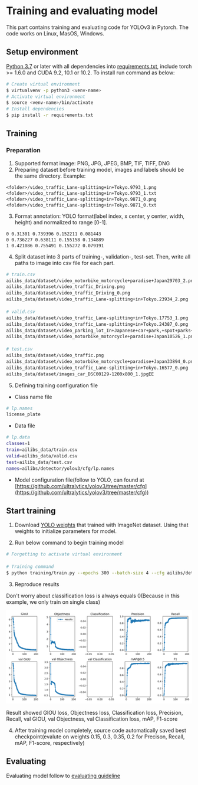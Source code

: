# Training and evaluating model
This part contains training and evaluating code for YOLOv3 in Pytorch. The code works on Linux, MasOS, Windows.
## Setup environment
[Python 3.7](https://www.python.org/downloads/) or later with all dependencies into [requirements.txt](requirements.txt), include torch >= 1.6.0 and CUDA 9.2, 10.1 or 10.2. To install run command as below:
```bash
# Create virtual environment
$ virtualvenv -p python3 <venv-name>
# Activate virtual environment
$ source <venv-name>/bin/activate
# Install dependencies
$ pip install -r requirements.txt
```
## Training
### Preparation
1. Supported format image: PNG, JPG, JPEG, BMP, TIF, TIFF, DNG
2. Preparing dataset before training model, images and labels should be the same directory. Example:
```
<folder>/video_traffic_Lane-splitting+in+Tokyo.9793_1.png
<folder>/video_traffic_Lane-splitting+in+Tokyo.9793_1.txt
<folder>/video_traffic_Lane-splitting+in+Tokyo.9871_0.png
<folder>/video_traffic_Lane-splitting+in+Tokyo.9871_0.txt
```

3. Format annotation: YOLO format(label index, x center, y center, width, height) and normalized to range [0-1].
```
0 0.31301 0.739396 0.152211 0.081443
0 0.736227 0.638111 0.155158 0.134889
1 0.421086 0.755491 0.155272 0.079191
```
4. Split dataset into 3 parts of training-, validation-, test-set. Then, write all paths to image into csv file for each part.
```bash
# train.csv
ailibs_data/dataset/video_motorbike_motorcycle+paradise+Japan29703_2.png
ailibs_data/dataset/video_traffic_Driving.png
ailibs_data/dataset/video_traffic_Driving_0.png
ailibs_data/dataset/video_traffic_Lane-splitting+in+Tokyo.23934_2.png

# valid.csv
ailibs_data/dataset/video_traffic_Lane-splitting+in+Tokyo.17753_1.png
ailibs_data/dataset/video_traffic_Lane-splitting+in+Tokyo.24387_0.png
ailibs_data/dataset/video_parking_lot_In+Japanese+car+park,+spot+parks+YOU!!258_0.png
ailibs_data/dataset/video_motorbike_motorcycle+paradise+Japan10526_1.png

# test.csv
ailibs_data/dataset/video_traffic.png
ailibs_data/dataset/video_motorbike_motorcycle+paradise+Japan33894_0.png
ailibs_data/dataset/video_traffic_Lane-splitting+in+Tokyo.16577_0.png
ailibs_data/dataset/images_car_DSC00129-1200x800_1.jpgEE
```
5. Defining training configuration file
- Class name file
```bash
# lp.names
license_plate
```
- Data file
```bash
# lp.data
classes=1
train=ailibs_data/train.csv
valid=ailibs_data/valid.csv
test=ailibs_data/test.csv
names=ailibs/detector/yolov3/cfg/lp.names

```
- Model configuration file(follow to YOLO, can found at [https://github.com/ultralytics/yolov3/tree/master/cfg](https://github.com/ultralytics/yolov3/tree/master/cfg))

## Start training
1. Download [YOLO weights](https://drive.google.com/drive/folders/1LezFG5g3BCW6iYaV89B2i64cqEUZD7e0) that trained with ImageNet dataset. Using that weights to initialize parameters for model.

2. Run below command to begin training model
```bash
# Forgetting to activate virtual environment

# Training command
$ python training/train.py --epochs 300 --batch-size 4 --cfg ailibs/detector/yolov3/cfg/yolov3-lp.cfg --data training/lp.data --multi-scale --img-size 320 --weights ailibs_data/weights/yolov3.pt
```
3. Reproduce results

Don't worry about classification loss is always equals 0(Because in this example, we only train on single class)

![Result](./results.png)

Result showed GIOU loss, Objectness loss, Classification loss, Precision, Recall, val GIOU, val Objectness, val Classification loss, mAP, F1-score

4. After training model completely, source code automatically saved best checkpoint(evalute on weights 0.15, 0.3, 0.35, 0.2 for Precison, Recall, mAP, F1-score, respectively)

## Evaluating
Evaluating model follow to [evaluating guideline](./evaluating/README.md)